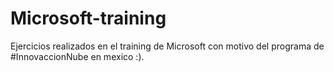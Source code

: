 # Microsoft-training
Ejercicios realizados en el training de Microsoft con motivo del programa de #InnovaccionNube en mexico :).
